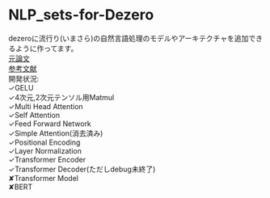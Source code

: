 # NLP_sets-for-Dezero
dezeroに流行り(いまさら)の自然言語処理のモデルやアーキテクチャを追加できるように作ってます。<br>
[元論文](https://arxiv.org/abs/1706.03762)<br>
[参考文献](https://qiita.com/halhorn/items/c91497522be27bde17ce)<br>
開発状況:<br>
✓GELU<br>
✓4次元,2次元テンソル用Matmul<br>
✓Multi Head Attention<br>
✓Self Attention<br>
✓Feed Forward Network<br>
✓Simple Attention(消去済み)<br>
✓Positional Encoding<br>
✓Layer Normalization<br>
✓Transformer Encoder<br>
✓Transformer Decoder(ただしdebug未終了)<br>
✘Transformer Model<br>
✘BERT
